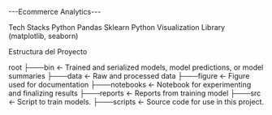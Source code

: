 ---Ecommerce Analytics---

Tech Stacks
Python
Pandas
Sklearn
Python Visualization Library (matplotlib, seaborn)

Estructura del Proyecto

root
├───bin              <- Trained and serialized models, model predictions, or model summaries
├───data             <- Raw and processed data
├───figure           <- Figure used for documentation
├───notebooks        <- Notebook for experimenting and finalizing results
├───reports          <- Reports from training model
├───src              <- Script to train models.
├───scripts          <- Source code for use in this project.
